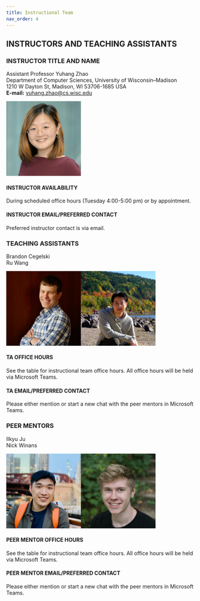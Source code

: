```yaml
---
title: Instructional Team
nav_order: 4
---
```

## INSTRUCTORS AND TEACHING ASSISTANTS  
### INSTRUCTOR TITLE AND NAME  
Assistant Professor Yuhang Zhao  
Department of Computer Sciences, University of Wisconsin–Madison  
1210 W Dayton St, Madison, WI 53706-1685 USA  
**E-mail:** yuhang.zhao@cs.wisc.edu  

<img src="figures/Yuhang_Zhao.jpg" width="200" />

#### INSTRUCTOR AVAILABILITY  
During scheduled office hours (Tuesday 4:00-5:00 pm) or by appointment.

#### INSTRUCTOR EMAIL/PREFERRED CONTACT  
Preferred instructor contact is via email. 

### TEACHING ASSISTANTS  
Brandon Cegelski <br />
Ru Wang <br />

<img src="figures/brandon.jpg" width="200" /><img src="figures/ru.JPG" width="200" height="200" />

#### TA OFFICE HOURS  
See the table for instructional team office hours. All office hours will be held via Microsoft Teams.

#### TA EMAIL/PREFERRED CONTACT  
Please either mention or start a new chat with the peer mentors in Microsoft Teams.

### PEER MENTORS  
Ilkyu Ju <br />
Nick Winans <br />

<img src="figures/Ilkyu.jpg" width="200" height="200" /><img src="figures/NickWinans.jpg" width="200" height="200" />

#### PEER MENTOR OFFICE HOURS  
See the table for instructional team office hours. All office hours will be held via Microsoft Teams.


#### PEER MENTOR EMAIL/PREFERRED CONTACT  
Please either mention or start a new chat with the peer mentors in Microsoft Teams.
